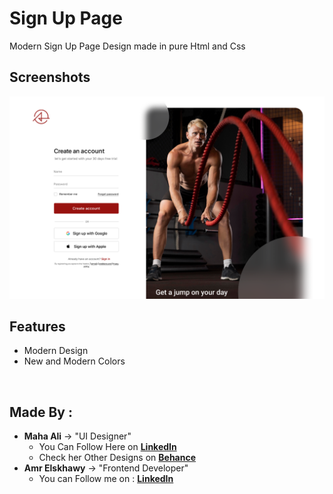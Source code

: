 
# Sign Up Page

Modern Sign Up Page Design made in pure Html and Css


## Screenshots

![App Screenshot](imgs/preview.png)

## Features

- Modern Design
- New and Modern Colors

<br />

## Made By :
- **Maha Ali** -> "UI Designer"
  - You Can Follow Here on **[LinkedIn](https://www.linkedin.com/in/maha-aly-639387156/)**
  - Check her Other Designs on **[Behance](https://www.behance.net/mahaalizidan95)**
- **Amr Elskhawy** -> "Frontend Developer"
  - You can Follow me on : **[LinkedIn](https://www.linkedin.com/in/amr-elskhawy/)**
